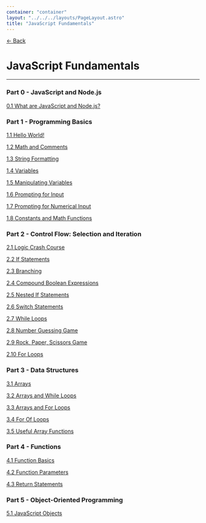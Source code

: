 ```yaml
---
container: "container"
layout: "../../../layouts/PageLayout.astro"
title: "JavaScript Fundamentals"
---
```


[← Back](/)

# JavaScript Fundamentals

---

### Part 0 - JavaScript and Node.js

[0.1 What are JavaScript and Node.js?](activities/0-1)

### Part 1 - Programming Basics

[1.1 Hello World!](activities/1-1-hello-world)

[1.2 Math and Comments](activities/1-2-math-and-comments)

[1.3 String Formatting](activities/1-3-string-formatting)

[1.4 Variables](activities/1-4-variables)

[1.5 Manipulating Variables](activities/1-5-manipulating-variables)

[1.6 Prompting for Input](activities/1-6-prompting-for-input)

[1.7 Prompting for Numerical Input](activities/1-7-prompting-for-numerical-input)

[1.8 Constants and Math Functions](activities/1-8-constants-math-random)

### Part 2 - Control Flow: Selection and Iteration

[2.1 Logic Crash Course](activities/2-1-logic)

[2.2 If Statements](activities/2-2-if-statements)

[2.3 Branching](activities/2-3-branching)

[2.4 Compound Boolean Expressions](activities/2-4-compound-boolean)

[2.5 Nested If Statements](activities/2-5-nested-if-statements)

[2.6 Switch Statements](activities/2-6-switch-statements)

[2.7 While Loops](activities/2-7-while-loops)

[2.8 Number Guessing Game](activities/2-8-number-guessing-game)

[2.9 Rock, Paper, Scissors Game](activities/2-9-rock-paper-scissors)

[2.10 For Loops](activities/2-10-for-loops)

### Part 3 - Data Structures

[3.1 Arrays](activities/3-1-arrays)

[3.2 Arrays and While Loops](activities/3-2-arrays-while-loops)

[3.3 Arrays and For Loops](activities/3-3-arrays-for-loops)

[3.4 For Of Loops](activities/3-4-arrays-for-of-loops)

[3.5 Useful Array Functions](activities/3-5-useful-array-functions)

### Part 4 - Functions

[4.1 Function Basics](activities/4-1-functions)

[4.2 Function Parameters](activities/4-2-function-parameters)

[4.3 Return Statements](activities/4-3-function-return)

### Part 5 - Object-Oriented Programming

[5.1 JavaScript Objects](activities/5-1-objects)

<!-- ### Clientside JavaScript -->
<!-- ### Serverside JavaScript (Node.js) -->
<!-- ### Node Package Manager -->
